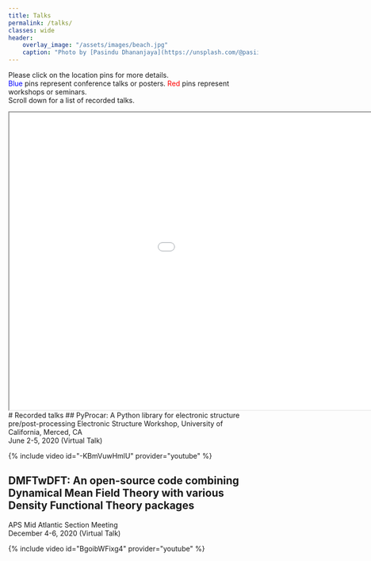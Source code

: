 ```yaml
---
title: Talks
permalink: /talks/
classes: wide
header:
    overlay_image: "/assets/images/beach.jpg"
    caption: "Photo by [Pasindu Dhananjaya](https://unsplash.com/@pasiiijay) on [Unsplash](https://unsplash.com)"
---
```

Please click on the location pins for more details.<br>
<span style="color:blue">Blue</span> pins represent conference talks or posters.
<span style="color:red">Red</span> pins represent workshops or seminars.<br>
Scroll down for a list of recorded talks.

<iframe src="/assets/maps/map.html" height="600" width="1200"></iframe>

<br>
# Recorded talks
## PyProcar: A Python library for electronic structure pre/post-processing
Electronic Structure Workshop, University of California, Merced, CA <br>
June 2-5, 2020 (Virtual Talk)

{% include video id="-KBmVuwHmlU" provider="youtube" %}

## DMFTwDFT: An open-source code combining Dynamical Mean Field Theory with various Density Functional Theory packages
APS Mid Atlantic Section Meeting <br>
December 4-6, 2020 (Virtual Talk)

{% include video id="BgoibWFixg4" provider="youtube" %}
